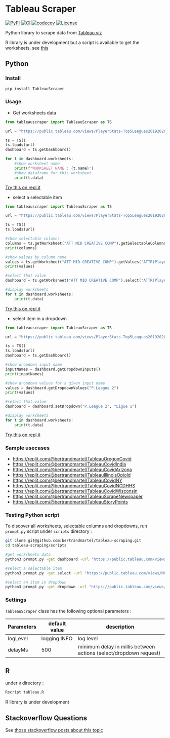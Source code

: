 # Tableau Scraper

[![PyPI](https://img.shields.io/pypi/v/TableauScraper.svg)](https://pypi.python.org/pypi/TableauScraper)
[![CI](https://github.com/bertrandmartel/tableau-scraping/workflows/CI/badge.svg)](https://github.com/bertrandmartel/tableau-scraping/actions)
[![codecov](https://codecov.io/gh/bertrandmartel/tableau-scraping/branch/master/graph/badge.svg?token=F4R3NZF796)](https://codecov.io/gh/bertrandmartel/tableau-scraping)
[![License](http://img.shields.io/:license-mit-blue.svg)](LICENSE.md)

Python library to scrape data from [Tableau viz](https://public.tableau.com/fr-fr/gallery)

R library is under development but a script is available to get the worksheets, see [this](https://github.com/bertrandmartel/tableau-scraping#r)

## Python

### Install

```bash
pip install TableauScraper
```

### Usage

- Get worksheets data

```python
from tableauscraper import TableauScraper as TS

url = "https://public.tableau.com/views/PlayerStats-Top5Leagues20192020/OnePlayerSummary"

ts = TS()
ts.loads(url)
dashboard = ts.getDashboard()

for t in dashboard.worksheets:
	#show worksheet name
	print(f"WORKSHEET NAME : {t.name}")
	#show dataframe for this worksheet
	print(t.data)
```

[Try this on repl.it](https://repl.it/@bertrandmartel/TableauGetWorksheets)

- select a selectable item

```python
from tableauscraper import TableauScraper as TS

url = "https://public.tableau.com/views/PlayerStats-Top5Leagues20192020/OnePlayerSummary"

ts = TS()
ts.loads(url)

#show selectable columns
columns = ts.getWorksheet("ATT MID CREATIVE COMP").getSelectableColumns()
print(columns)

#show values by column name
values = ts.getWorksheet("ATT MID CREATIVE COMP").getValues("ATTR(Player)")
print(values)

#select that value
dashboard = ts.getWorksheet("ATT MID CREATIVE COMP").select("ATTR(Player)", "Vinicius Júnior")

#display worksheets
for t in dashboard.worksheets:
	print(t.data)
```

[Try this on repl.it](https://repl.it/@bertrandmartel/TableauSelectItem)

- select item in a dropdown

```python
from tableauscraper import TableauScraper as TS

url = "https://public.tableau.com/views/PlayerStats-Top5Leagues20192020/OnePlayerSummary"

ts = TS()
ts.loads(url)
dashboard = ts.getDashboard()

#show dropdown input name
inputNames = dashboard.getDropdownInputs()
print(inputNames)

#show dropdown values for a given input name
values = dashboard.getDropdownValues("P.League 2")
print(values)

#select that value
dashboard = dashboard.setDropdown("P.League 2", "Ligue 1")

#display worksheets
for t in dashboard.worksheets:
	print(t.data)
```

[Try this on repl.it](https://repl.it/@bertrandmartel/TableauDropdown)

### Sample usecases

- https://replit.com/@bertrandmartel/TableauOregonCovid
- https://replit.com/@bertrandmartel/TableauCovidIndia
- https://replit.com/@bertrandmartel/TableauCovidArizona
- https://replit.com/@bertrandmartel/TableauIllinoisOpioId
- https://replit.com/@bertrandmartel/TableauCovidNY
- https://replit.com/@bertrandmartel/TableauCovidNCDHHS
- https://replit.com/@bertrandmartel/TableauCovidWisconsin
- https://replit.com/@bertrandmartel/TableauScrapeNewspaper
- https://replit.com/@bertrandmartel/TableauStoryPoints

### Testing Python script

To discover all worksheets, selectable columns and dropdowns, run `prompt.py` script under `scripts` directory :

```bash
git clone git@github.com:bertrandmartel/tableau-scraping.git
cd tableau-scraping/scripts

#get worksheets data
python3 prompt.py -get dashboard -url "https://public.tableau.com/views/COVID-19inMissouri/COVID-19inMissouri"

#select a selectable item
python3 prompt.py -get select -url "https://public.tableau.com/views/MKTScoredeisolamentosocial/VisoGeral"

#select an item in dropdown
python3 prompt.py -get dropdown -url "https://public.tableau.com/views/COVID-19DailyDashboard_15960160643010/Casesbyneighbourhood"
```

### Settings

`TableauScraper` class has the following optional parameters :

| Parameters | default value | description                                                       |
| ---------- | ------------- | ----------------------------------------------------------------- |
| logLevel   | logging.INFO  | log level                                                         |
| delayMs    | 500           | minimum delay in millis between actions (select/dropdown request) |

## R

under `R` directory :

```R
Rscript tableau.R
```

R library is under development

## Stackoverflow Questions

See [those stackoverflow posts about this topic](https://stackoverflow.com/search?q=user%3A2614364+%5Btableau-api%5D)
